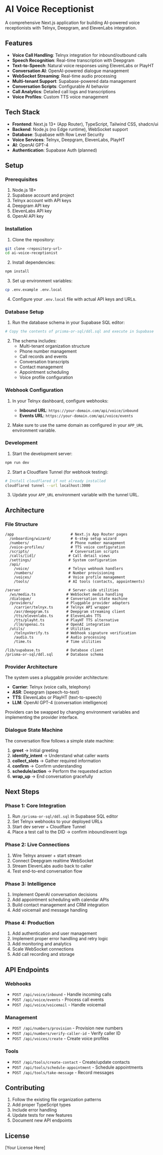 # AI Voice Receptionist

A comprehensive Next.js application for building AI-powered voice receptionists with Telnyx, Deepgram, and ElevenLabs integration.

## Features

- **Voice Call Handling**: Telnyx integration for inbound/outbound calls
- **Speech Recognition**: Real-time transcription with Deepgram
- **Text-to-Speech**: Natural voice responses using ElevenLabs or PlayHT
- **Conversation AI**: OpenAI-powered dialogue management
- **WebSocket Streaming**: Real-time audio processing
- **Multi-tenant Support**: Supabase-powered data management
- **Conversation Scripts**: Configurable AI behavior
- **Call Analytics**: Detailed call logs and transcriptions
- **Voice Profiles**: Custom TTS voice management

## Tech Stack

- **Frontend**: Next.js 13+ (App Router), TypeScript, Tailwind CSS, shadcn/ui
- **Backend**: Node.js (no Edge runtime), WebSocket support
- **Database**: Supabase with Row Level Security
- **Voice Services**: Telnyx, Deepgram, ElevenLabs, PlayHT
- **AI**: OpenAI GPT-4
- **Authentication**: Supabase Auth (planned)

## Setup

### Prerequisites

1. Node.js 18+
2. Supabase account and project
3. Telnyx account with API keys
4. Deepgram API key
5. ElevenLabs API key
6. OpenAI API key

### Installation

1. Clone the repository:
```bash
git clone <repository-url>
cd ai-voice-receptionist
```

2. Install dependencies:
```bash
npm install
```

3. Set up environment variables:
```bash
cp .env.example .env.local
```

4. Configure your `.env.local` file with actual API keys and URLs.

### Database Setup

1. Run the database schema in your Supabase SQL editor:
```bash
# Copy the contents of prisma-or-sql/ddl.sql and execute in Supabase
```

2. The schema includes:
   - Multi-tenant organization structure
   - Phone number management
   - Call records and events
   - Conversation transcripts
   - Contact management
   - Appointment scheduling
   - Voice profile configuration

### Webhook Configuration

1. In your Telnyx dashboard, configure webhooks:
   - **Inbound URL**: `https://your-domain.com/api/voice/inbound`
   - **Events URL**: `https://your-domain.com/api/voice/events`

2. Make sure to use the same domain as configured in your `APP_URL` environment variable.

### Development

1. Start the development server:
```bash
npm run dev
```

2. Start a Cloudflare Tunnel (for webhook testing):
```bash
# Install cloudflared if not already installed
cloudflared tunnel --url localhost:3000
```

3. Update your `APP_URL` environment variable with the tunnel URL.

## Architecture

### File Structure

```
/app                          # Next.js App Router pages
  /onboarding/wizard/         # 6-step setup wizard
  /numbers/                   # Phone number management
  /voice-profiles/            # TTS voice configuration
  /scripts/                   # Conversation scripts
  /calls/[id]/               # Call detail views
  /settings/                 # System configuration
  /api/
    /voice/                  # Telnyx webhook handlers
    /numbers/                # Number provisioning
    /voices/                 # Voice profile management
    /tools/                  # AI tools (contacts, appointments)

/server                      # Server-side utilities
  /ws/media.ts              # WebSocket media handling
  /dialogue/                # Conversation state machine
  /providers/               # Pluggable provider adapters
    /carrier/telnyx.ts      # Telnyx API wrapper
    /asr/deepgram.ts        # Deepgram streaming client
    /tts/elevenlabs.ts      # ElevenLabs TTS
    /tts/playht.ts          # PlayHT TTS alternative
    /llm/openai.ts          # OpenAI integration
  /utils/                   # Utilities
    /telnyxVerify.ts        # Webhook signature verification
    /audio.ts               # Audio processing
    /time.ts                # Time utilities

/lib/supabase.ts            # Database client
/prisma-or-sql/ddl.sql      # Database schema
```

### Provider Architecture

The system uses a pluggable provider architecture:

- **Carrier**: Telnyx (voice calls, telephony)
- **ASR**: Deepgram (speech-to-text)
- **TTS**: ElevenLabs or PlayHT (text-to-speech)  
- **LLM**: OpenAI GPT-4 (conversation intelligence)

Providers can be swapped by changing environment variables and implementing the provider interface.

### Dialogue State Machine

The conversation flow follows a simple state machine:

1. **greet** → Initial greeting
2. **identify_intent** → Understand what caller wants
3. **collect_slots** → Gather required information
4. **confirm** → Confirm understanding
5. **schedule/action** → Perform the requested action
6. **wrap_up** → End conversation gracefully

## Next Steps

### Phase 1: Core Integration
1. Run `/prisma-or-sql/ddl.sql` in Supabase SQL editor
2. Set Telnyx webhooks to your deployed URLs
3. Start dev server + Cloudflare Tunnel
4. Place a test call to the DID → confirm inbound/event logs

### Phase 2: Live Connections  
1. Wire Telnyx answer + start stream
2. Connect Deepgram realtime WebSocket
3. Stream ElevenLabs audio back to caller
4. Test end-to-end conversation flow

### Phase 3: Intelligence
1. Implement OpenAI conversation decisions
2. Add appointment scheduling with calendar APIs
3. Build contact management and CRM integration
4. Add voicemail and message handling

### Phase 4: Production
1. Add authentication and user management
2. Implement proper error handling and retry logic
3. Add monitoring and analytics
4. Scale WebSocket connections
5. Add call recording and storage

## API Endpoints

### Webhooks
- `POST /api/voice/inbound` - Handle incoming calls
- `POST /api/voice/events` - Process call events
- `POST /api/voice/voicemail` - Handle voicemail

### Management
- `POST /api/numbers/provision` - Provision new numbers
- `POST /api/numbers/verify-caller-id` - Verify caller ID
- `POST /api/voices/create` - Create voice profiles

### Tools
- `POST /api/tools/create-contact` - Create/update contacts
- `POST /api/tools/schedule-appointment` - Schedule appointments  
- `POST /api/tools/take-message` - Record messages

## Contributing

1. Follow the existing file organization patterns
2. Add proper TypeScript types
3. Include error handling
4. Update tests for new features
5. Document new API endpoints

## License

[Your License Here]